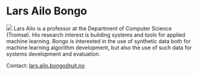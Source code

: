 # Lars Ailo Bongo

<img src="https://uit.no/Content/553497/cache=20222601170805/transformation=kompJpgHighUtlistingLowComp/G__ForskningOgFormidling-TG_Bilder_Bilder%20ansatte%202017_transfer_16749_files_ab5a0712_IFI%20ansattebilder_Lars%20Ailo%20Bongo.jpg">
Lars Ailo is a professor at the Department of Computer Science (Tromsø). His research interest is building systems and tools for applied machine learning. Bongo is interested in the use of synthetic data both for machine learning algorithm development, but also the use of such data for systems development and evaluation.

Contact: <lars.ailo.bongo@uit.no>